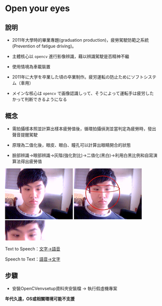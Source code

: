 ﻿# Open your eyes

## 說明

* 2011年大學時的畢業專題(graduation production)，疲勞駕駛防範之系統(Prevention of fatigue driving)。
* 主體核心以 `opencv` 進行影像辨識，藉以辨識駕駛是否精神不繼
* 使用情境為車載裝置

* 2011年に大学を卒業した頃の卒業制作。疲労運転の防止ためにソフトシステム（車用）
* メインな核心は `opencv` で画像認識しって、そうによって運転手は疲労したかって判断できるようになる

## 概念

* 需拍攝樣本照並計算出樣本疲勞值後，循環拍攝偵測並當判定為疲勞時，發出聲音提醒駕駛
* 原理為二值化後，眼皮、眼白、瞳孔可以計算出眼睛開合的狀態

* 臉部辨識→眼部辨識→灰階(強化對比)→二值化(黑白)→利用白黑比例和自寫演算法得出疲勞值

![臉部辨識](openyoureye/openyoureye/Readme1.jpg)
![眼睛範圍](openyoureye/openyoureye/Readme2.jpg)
![取得](openyoureye/openyoureye/Readme3.jpg)

Text to Speech：[文字→語音](https://km-chang.github.io/Demo/Html5SpeechAPI/TextSpeechAI.html?hanashite)

Speech to Text：[語音→文字](https://km-chang.github.io/Demo/Html5SpeechAPI/TextSpeechAI.html?kaite)

## 步驟

* 安裝OpenCVenvsetup資料夾安裝檔 → 執行假虛機專案

**年代久遠，OS或相關環境可能不支援**
